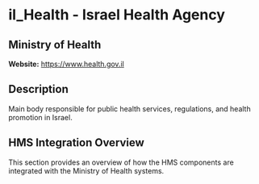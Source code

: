 # il_Health - Israel Health Agency

## Ministry of Health

**Website:** https://www.health.gov.il

## Description

Main body responsible for public health services, regulations, and health promotion in Israel.

## HMS Integration Overview

This section provides an overview of how the HMS components are integrated with the Ministry of Health systems.
